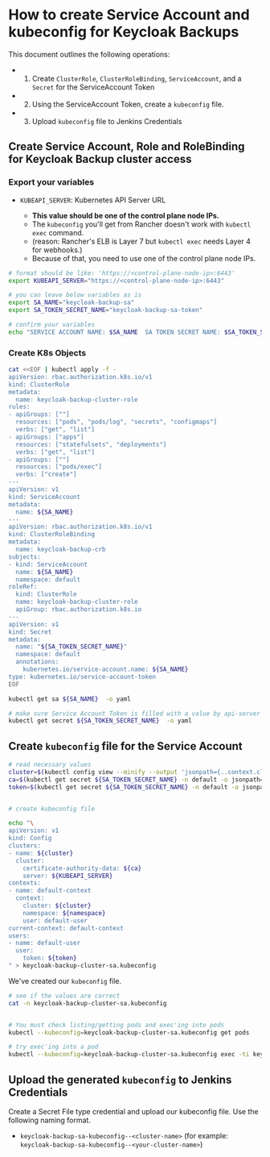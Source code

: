 # How to create Service Account and kubeconfig for Keycloak Backups

This document outlines the following operations:

- 1. Create `ClusterRole`, `ClusterRoleBinding`, `ServiceAccount`, and a `Secret` for the ServiceAccount Token
- 2. Using the ServiceAccount Token, create a `kubeconfig` file.
- 3. Upload `kubeconfig` file to Jenkins Credentials

## Create Service Account, Role and RoleBinding for Keycloak Backup cluster access

### Export your variables

- `KUBEAPI_SERVER`: Kubernetes API Server URL

  - **This value should be one of the control plane node IPs.**
  - The `kubeconfig` you'll get from Rancher doesn't work with `kubectl exec` command.
  - (reason: Rancher's ELB is Layer 7 but `kubectl exec` needs Layer 4 for webhooks.)
  - Because of that, you need to use one of the control plane node IPs.

```bash
# format should be like: 'https://<control-plane-node-ip>:6443' 
export KUBEAPI_SERVER="https://<control-plane-node-ip>:6443"

# you can leave below variables as is
export SA_NAME="keycloak-backup-sa"
export SA_TOKEN_SECRET_NAME="keycloak-backup-sa-token"

# confirm your variables
echo "SERVICE ACCOUNT NAME: $SA_NAME  SA TOKEN SECRET NAME: $SA_TOKEN_SECRET_NAME,  KUBEAPI SERVER: $KUBEAPI_SERVER"
```

### Create K8s Objects

```bash
cat <<EOF | kubectl apply -f -
apiVersion: rbac.authorization.k8s.io/v1
kind: ClusterRole
metadata:
  name: keycloak-backup-cluster-role
rules:
- apiGroups: [""]
  resources: ["pods", "pods/log", "secrets", "configmaps"]
  verbs: ["get", "list"]
- apiGroups: ["apps"]
  resources: ["statefulsets", "deployments"]
  verbs: ["get", "list"]
- apiGroups: [""]
  resources: ["pods/exec"]
  verbs: ["create"]
---
apiVersion: v1
kind: ServiceAccount
metadata:
  name: ${SA_NAME}
---
apiVersion: rbac.authorization.k8s.io/v1
kind: ClusterRoleBinding
metadata:
  name: keycloak-backup-crb
subjects:
- kind: ServiceAccount
  name: ${SA_NAME}
  namespace: default
roleRef:
  kind: ClusterRole
  name: keycloak-backup-cluster-role
  apiGroup: rbac.authorization.k8s.io
---
apiVersion: v1
kind: Secret
metadata:
  name: "${SA_TOKEN_SECRET_NAME}"
  namespace: default
  annotations:
    kubernetes.io/service-account.name: ${SA_NAME}
type: kubernetes.io/service-account-token
EOF

kubectl get sa ${SA_NAME}  -o yaml

# make sure Service Account Token is filled with a value by api-server
kubectl get secret ${SA_TOKEN_SECRET_NAME}  -o yaml
```

## Create `kubeconfig` file for the Service Account

```bash
# read necessary values
cluster=$(kubectl config view --minify --output 'jsonpath={..context.cluster}')
ca=$(kubectl get secret ${SA_TOKEN_SECRET_NAME} -n default -o jsonpath='{.data.ca\.crt}')
token=$(kubectl get secret ${SA_TOKEN_SECRET_NAME} -n default -o jsonpath='{.data.token}' | base64 --decode)


# create kubeconfig file

echo "\
apiVersion: v1
kind: Config
clusters:
- name: ${cluster}
  cluster:
    certificate-authority-data: ${ca}
    server: ${KUBEAPI_SERVER}
contexts:
- name: default-context
  context:
    cluster: ${cluster}
    namespace: ${namespace}
    user: default-user
current-context: default-context
users:
- name: default-user
  user:
    token: ${token}
" > keycloak-backup-cluster-sa.kubeconfig

```

We've created our `kubeconfig` file.

```bash
# see if the values are correct
cat -n keycloak-backup-cluster-sa.kubeconfig


# You must check listing/getting pods and exec'ing into pods
kubectl --kubeconfig=keycloak-backup-cluster-sa.kubeconfig get pods

# try exec'ing into a pod
kubectl --kubeconfig=keycloak-backup-cluster-sa.kubeconfig exec -ti keycloak-0 -- ls -l /opt/bitnami/keycloak/

```

## Upload the generated `kubeconfig` to Jenkins Credentials

Create a Secret File type credential and upload our kubeconfig file.
Use the following naming format.

- `keycloak-backup-sa-kubeconfig--<cluster-name>` (for example: `keycloak-backup-sa-kubeconfig--<your-cluster-name>`)
